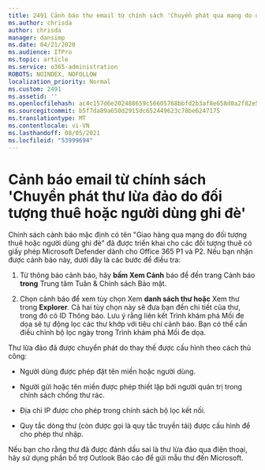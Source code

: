 ```yaml
---
title: 2491 Cảnh báo thư email từ chính sách 'Chuyển phát qua mạng do đối tượng thuê hoặc người dùng ghi đè'
ms.author: chrisda
author: chrisda
manager: dansimp
ms.date: 04/21/2020
ms.audience: ITPro
ms.topic: article
ms.service: o365-administration
ROBOTS: NOINDEX, NOFOLLOW
localization_priority: Normal
ms.custom: 2491
ms.assetid: ''
ms.openlocfilehash: ac4c157d6e202488659c56605768bbfd2b3af8e658d0a2f82e529fdac6763fa9
ms.sourcegitcommit: b5f7da89a650d2915dc652449623c78be6247175
ms.translationtype: MT
ms.contentlocale: vi-VN
ms.lasthandoff: 08/05/2021
ms.locfileid: "53999694"
---
```

# <a name="alert-email-messages-from-the-phish-delivered-due-to-tenant-or-user-override-policy"></a>Cảnh báo email từ chính sách 'Chuyển phát thư lừa đảo do đối tượng thuê hoặc người dùng ghi đè'

Chính sách cảnh báo mặc định có tên "Giao hàng qua mạng do đối tượng thuê hoặc người dùng ghi đè" đã được triển khai cho các đối tượng thuê có giấy phép Microsoft Defender dành cho Office 365 P1 và P2. Nếu bạn nhận được cảnh báo này, dưới đây là các bước để điều tra:

1. Từ thông báo cảnh báo, hãy **bấm Xem Cảnh** báo để đến trang Cảnh báo **trong** Trung tâm Tuân & Chính sách Bảo mật.

2. Chọn cảnh báo để xem tùy chọn Xem **danh sách thư hoặc** Xem thư trong **Explorer**. Cả hai tùy chọn này sẽ đưa bạn đến chi tiết của thư, trong đó có ID Thông báo. Lưu ý rằng liên kết Trình khám phá Mối đe dọa sẽ tự động lọc các thư khớp với tiêu chí cảnh báo. Bạn có thể cần điều chỉnh bộ lọc ngày trong Trình khám phá Mối đe dọa.

Thư lừa đảo đã được chuyển phát do thay thế được cấu hình theo cách thủ công:

- Người dùng được phép đặt tên miền hoặc người dùng.

- Người gửi hoặc tên miền được phép thiết lập bởi người quản trị trong chính sách chống thư rác.

- Địa chỉ IP được cho phép trong chính sách bộ lọc kết nối.

- Quy tắc dòng thư (còn được gọi là quy tắc truyền tải) được cấu hình để cho phép thư nhập.

Nếu bạn cho rằng thư đã được đánh dấu sai [](https://support.office.com/article/b5caa9f1-cdf3-4443-af8c-ff724ea719d2) là thư lừa đảo qua điện thoại, hãy sử dụng phần bổ trợ Outlook Báo cáo để gửi mẫu thư đến Microsoft.
